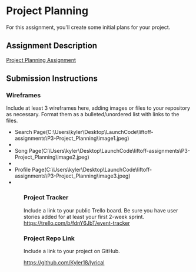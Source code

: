 # Project Planning
For this assignment, you'll create some initial plans for your project.

## Assignment Description
[Project Planning Assignment](https://education.launchcode.org/liftoff/modules/assignments/project-planning)

## Submission Instructions

### Wireframes

Include at least 3 wireframes here, adding images or files to your repository as necessary. Format them as a bulleted/unordered list with links to the files.
<ul>
	<li>Search Page(C:\Users\kyler\Desktop\LaunchCode\liftoff-assignments\P3-Project_Planning\image1.jpeg)<li>
	<li>Song Page(C:\Users\kyler\Desktop\LaunchCode\liftoff-assignments\P3-Project_Planning\image2.jpeg)<li>
	<li>Profile Page(C:\Users\kyler\Desktop\LaunchCode\liftoff-assignments\P3-Project_Planning\image3.jpeg)<li>
<ul>

### Project Tracker

Include a link to your public Trello board. Be sure you have user stories added for at least your first 2-week sprint.
https://trello.com/b/fdnY6JbT/event-tracker

### Project Repo Link

Include a link to your project on GitHub.

https://github.com/Kyler18/lyrical